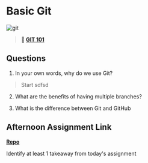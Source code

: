 # Basic Git

![git](https://git-scm.com/images/branching-illustration@2x.png)

> **📖 [GIT 101](https://codeworksacademy.com/fs-student-guide/resources/wk1/01-GIT)**

## Questions

1. In your own words, why do we use Git? 

> Start sdfsd

2. What are the benefits of having multiple branches?

3. What is the difference between Git and GitHub

## Afternoon Assignment Link

**[Repo](https://github.com/MarkOhnsman/fs-journal)**

Identify at least 1 takeaway from today's assignment
